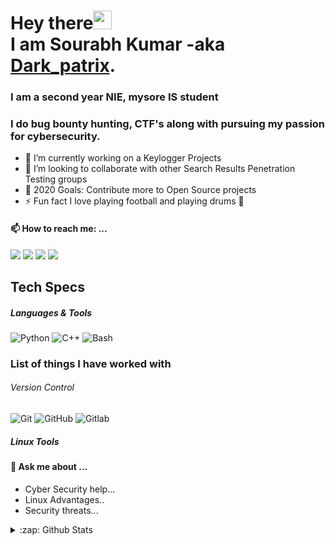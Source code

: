 # Hey there<img src="https://raw.githubusercontent.com/arnoob16/arnoob16/master/wave.gif" width="30px"><br>I am Sourabh Kumar -aka [Dark_patrix][website].

### I am a second year NIE, mysore IS student

### I do bug bounty hunting, CTF's along with pursuing my passion for cybersecurity.

<!--
**sourabhk267/sourabhk267** is a ✨ _special_ ✨ repository because its `README.md` (this file) appears on your GitHub profile.
-->
- 🔭 I’m currently working on a Keylogger Projects
- 👯 I’m looking to collaborate with other Search Results Penetration Testing groups
- 🥅 2020 Goals: Contribute more to Open Source projects
- ⚡ Fun fact I love playing football and playing drums 🥁

#### 📫 How to reach me: ...

[<img src="https://img.shields.io/badge/twitter-%231DA1F2.svg?&style=for-the-badge&logo=twitter&logoColor=white" />][twiter]
[<img src="https://img.shields.io/badge/linkedin-%230077B5.svg?&style=for-the-badge&logo=linkedin&logoColor=white" />][linkedin]
[<img src = "https://img.shields.io/badge/instagram-%23E4405F.svg?&style=for-the-badge&logo=instagram&logoColor=white">][instagram]
[<img src ="https://img.shields.io/badge/Email-Here-%23E4405F.svg?&style=for-the-badge&logo=&logoColor=white%22">][email]


[](https://tryhackme.com/p/Darkpatrix)

## Tech Specs

##### Languages & Tools 

![Python](https://img.shields.io/badge/-python-black?style=flat-square&logo=python)
![C++](https://img.shields.io/badge/-c++-black?style=flat-square&logo=c++)
![Bash](https://img.shields.io/badge/-Bash-black?style=flat-square&logo=bash)

### List of things I have worked with

###### Version Control

![Git](https://img.shields.io/badge/-Git-black?style=flat-square&logo=git)
![GitHub](https://img.shields.io/badge/-GitHub-181717?style=flat-square&logo=github)
![Gitlab](https://img.shields.io/badge/-Gitlab-181717?style=flat-square&logo=gitlab)

##### Linux Tools


#### 💬 Ask me about ...

- Cyber Security help...
- Linux Advantages..
- Security threats...


<details>
  <summary>:zap: Github Stats</summary>

  <img align="left" alt="Sourabh's Github Stats" src="https://github-readme-stats.vercel.app/api?username=thesourabhk&show_icons=true&hide_border=true&count_private=true" />
  <img align="right" alt="Sourabh's Github Stats" src="https://github-readme-stats.vercel.app/api/top-langs/?username=thesourabhk&show_icons=true&hide_border=true">

</details>

[website]: https://thesourabhk.github.io/sourabhk267.github.io/
[twiter]: https://twitter.comSourabh_k_d
[linkedin]: https://www.linkedin.com/in/sourabh-kumar-44072bba/
[instagram]: https://www.instagram.com/sourabh._d/
[email]: mailto:sourabhd267@gmail.com
